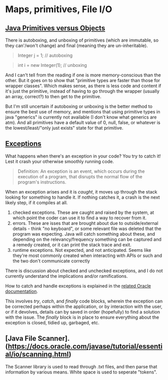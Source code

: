 # Maps, primitives, File I/O

## [Java Primitives versus Objects](https://www.baeldung.com/java-primitives-vs-objects)

There is autoboxing, and unboxing of primitives (which are immutable, so they can'/won't change) and final (meaning they are un-inheritable).

> Integer j = 1;          // autoboxing

> int i = new Integer(1); // unboxing

And I can't tell from the reading if one is more memory-conscious than the other. But it goes on to show that "primitive types are faster than those for wrapper classes". Which makes sense, as there is less code and content if it's just the primitive, instead of having to go through the wrapper (usually an array, correct?) to then get to the primitive.

But I'm still uncertain if autoboxing or unboxing is the better method to ensure the best use of memory, and mentions that using primitive types in java "generics" is currently not available (I don't know what generics are atm). And all primitives have a default value of 0, null, false, or whatever is the lowest/least/"only just exists" state for that primitive.

## [Exceptions](https://docs.oracle.com/javase/tutorial/essential/exceptions/index.html)

What happens when there's an exception in your code? You try to catch it! Lest it crash your otherwise smoothly running code. 

> Definition: An exception is an event, which occurs during the execution of a program, that disrupts the normal flow of the program's instructions.

When an exception arises and it is *caught*, it moves up through the stack looking for something to handle it. If nothing catches it, a crash is the next likely step, if it compiles at all.

1. checked exceptions. These are caught and raised by the system, at which point the coder can use it to find a way to recover from it.
2. errors. These are isses that are brought about due to outside/external details - think "no keyboard", or some relevant file was deleted that the program was expecting. Java will catch something about these, and depending on the relevancy/frequency something can be captured and a remedy created, or it can print the stack trace and exit.
3. runtime exceptions. Not expected, and not anticipated. Seems like they're most commonly created when interacting with APIs or such and the two don't communicate correctly

There is discussion about checked and unchecked exceptions, and I do not currently understand the implications and/or ramifications.

How to catch and handle exceptions is explained  in the [related Oracle documentation](https://docs.oracle.com/javase/tutorial/essential/exceptions/handling.html).

This involves _try_, _catch_, and _finally_ code blocks, wherein the exception can be corrected perhaps within the application, or by interaction with the user, or if it devolves, details can by saved in order (hopefully) to find a solution with the issue. The _finally_ block is in place to ensure everything about the exception is closed, tidied up, garbaged, etc.

## [Java File Scanner].(https://docs.oracle.com/javase/tutorial/essential/io/scanning.html)

The Scanner library is used to read through .txt files, and then parse that information by various means. White space is used to seperate "tokens".
